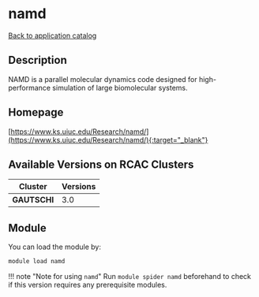 # namd

[Back to application catalog](../app_catalog.md)

## Description

NAMD is a parallel molecular dynamics code designed for high-performance simulation of large biomolecular systems.

## Homepage

[https://www.ks.uiuc.edu/Research/namd/](https://www.ks.uiuc.edu/Research/namd/){:target="_blank"}

## Available Versions on RCAC Clusters

|Cluster|Versions|
|---|---|
**GAUTSCHI**|3.0

## Module

You can load the module by:

```bash
module load namd
```

!!! note "Note for using `namd`"
    Run `module spider namd` beforehand to check if this version requires any prerequisite modules.
